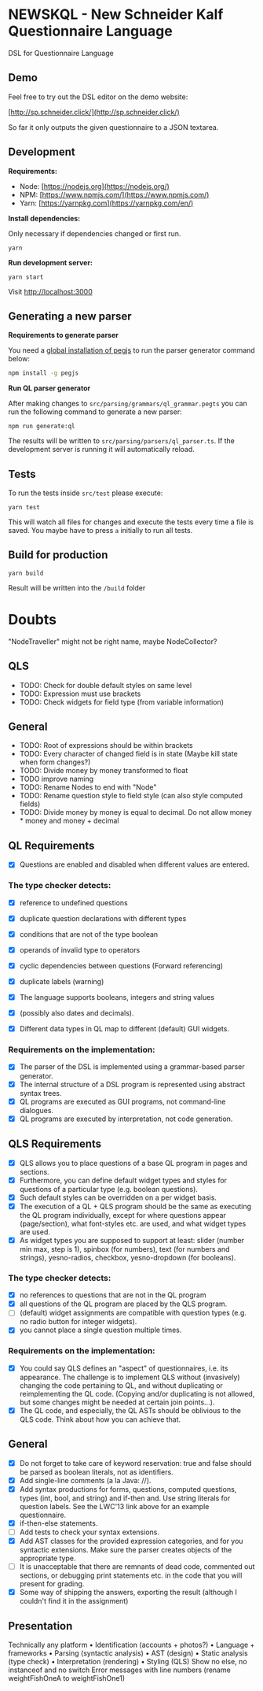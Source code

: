 # NEWSKQL - New Schneider Kalf Questionnaire Language

DSL for Questionnaire Language

## Demo

Feel free to try out the DSL editor on the demo website:

[http://sp.schneider.click/](http://sp.schneider.click/) 

So far it only outputs the given questionnaire to a JSON textarea.

## Development

**Requirements:**

* Node: [https://nodejs.org](https://nodejs.org/)
* NPM: [https://www.npmjs.com/](https://www.npmjs.com/)
* Yarn: [https://yarnpkg.com](https://yarnpkg.com/en/)

**Install dependencies:** 

Only necessary if dependencies changed or first run.

```
yarn
```


**Run development server:**

```
yarn start
```

Visit [http://localhost:3000](http://localhost:3000/)

## Generating a new parser

**Requirements to generate parser**

You need a [global installation of pegjs](https://github.com/pegjs/pegjs) to run the parser generator command
below:

```bash
npm install -g pegjs
```

**Run QL parser generator**

After making changes to `src/parsing/grammars/ql_grammar.pegts`
you can run the following command to generate a new parser:

```
npm run generate:ql
```

The results will be written to `src/parsing/parsers/ql_parser.ts`.
If the development server is running it will automatically reload.

## Tests

To run the tests inside `src/test` please execute: 

```
yarn test
```

This will watch all files for changes and execute the tests every time a 
file is saved. You maybe have to press `a` initially to run all tests.

## Build for production

```
yarn build
```

Result will be written into the `/build` folder

# Doubts
"NodeTraveller" might not be right name, maybe NodeCollector?

## QLS
* TODO: Check for double default styles on same level
* TODO: Expression must use brackets
* TODO: Check widgets for field type (from variable information)

## General
* TODO: Root of expressions should be within brackets
* TODO: Every character of changed field is in state (Maybe kill state when form changes?)
* TODO: Divide money by money transformed to float
* TODO improve naming
* TODO: Rename Nodes to end with "Node"
* TODO: Rename question style to field style (can also style computed fields)
* TODO: Divide money by money is equal to decimal. Do not allow money * money and money + decimal

## QL Requirements

- [x] Questions are enabled and disabled when different values are entered.

### The type checker detects:

- [x] reference to undefined questions
- [x] duplicate question declarations with different types
- [x] conditions that are not of the type boolean
- [x] operands of invalid type to operators
- [x] cyclic dependencies between questions (Forward referencing)
- [x] duplicate labels (warning)
- [x] The language supports booleans, integers and string values 
- [x] (possibly also dates and decimals).

- [x] Different data types in QL map to different (default) GUI widgets.

### Requirements on the implementation:
- [x] The parser of the DSL is implemented using a grammar-based parser generator.
- [x] The internal structure of a DSL program is represented using abstract syntax trees.
- [x] QL programs are executed as GUI programs, not command-line dialogues.
- [x] QL programs are executed by interpretation, not code generation.

## QLS Requirements

- [x] QLS allows you to place questions of a base QL program in pages and sections.
- [x] Furthermore, you can define default widget types and styles for questions of a particular type (e.g. boolean questions). 
- [x] Such default styles can be overridden on a per widget basis.
- [x] The execution of a QL + QLS program should be the same as executing the QL program individually, except for where questions appear (page/section), what font-styles etc. are used, and what widget types are used.
- [x] As widget types you are supposed to support at least: slider (number min max, step is 1), spinbox (for numbers), text (for numbers and strings), yesno-radios, checkbox, yesno-dropdown (for booleans).

### The type checker detects:
- [x] no references to questions that are not in the QL program
- [x] all questions of the QL program are placed by the QLS program.
- [ ] (default) widget assignments are compatible with question types (e.g. no radio button for integer widgets).
- [x] you cannot place a single question multiple times.

### Requirements on the implementation:
- [x] You could say QLS defines an "aspect" of questionnaires, i.e. its appearance. The challenge is to implement QLS without (invasively) changing the code pertaining to QL, and without duplicating or reimplementing the QL code. (Copying and/or duplicating is not allowed, but some changes might be needed at certain join points...).
- [x] The QL code, and especially, the QL ASTs should be oblivious to the QLS code. Think about how you can achieve that.

## General 
- [x] Do not forget to take care of keyword reservation: true and false should be parsed as boolean literals, not as identifiers.
- [x] Add single-line comments (a la Java: //).
- [x] Add syntax productions for forms, questions, computed questions, types (int, bool, and string) and if-then and. Use string literals for question labels. See the LWC'13 link above for an example questionnaire.
- [x] if-then-else statements.
- [ ] Add tests to check your syntax extensions.
- [x] Add AST classes for the provided expression categories, and for you syntactic extensions. Make sure the parser creates objects of the appropriate type.
- [ ] It is unacceptable that there are remnants of dead code, commented out sections, or debugging print statements etc. in the code that you will present for grading.
- [x] Some way of shipping the answers, exporting the result (although I couldn't find it in the assignment)

## Presentation
Technically any platform
• Identification (accounts + photos?)
• Language + frameworks
• Parsing (syntactic analysis)
• AST (design)
• Static analysis (type check)
• Interpretation (rendering)
• Styling (QLS)
Show no else, no instanceof and no switch
Error messages with line numbers (rename weightFishOneA to weightFishOne1)